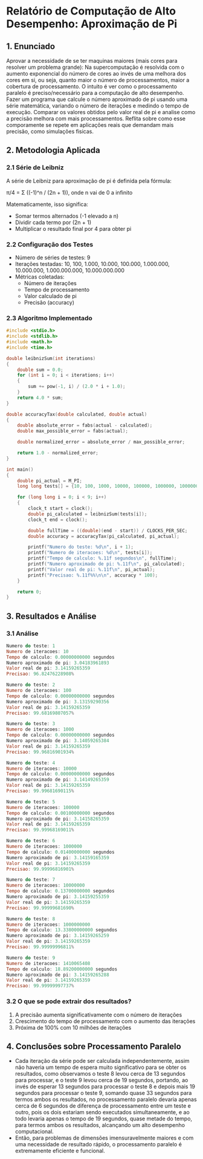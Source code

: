# Relatório de Computação de Alto Desempenho: Aproximação de Pi

## 1. Enunciado

Aprovar a necessidade de se ter maquinas maiores (mais cores para resolver um problema grande): Na supercomputação é resolvida com o aumento exponencial do número de cores ao invés de uma melhora dos cores em si, ou seja,
quanto maior o número de processamentos, maior a cobertura de processamento. O intuito é ver como o processamento paralelo é preciso/necessário para a computação de alto desempenho.
Fazer um programa que calcule o número aproximado de pi usando uma série matemática, variando o número de iterações e medindo o tempo de execução.
Comparar os valores obtidos pelo valor real de pi e analise como a precisão melhora com mais processamentos.
Reflita sobre como esse comporamente se repete em aplicações reais que demandam mais precisão, como simulações fisicas.

## 2. Metodologia Aplicada

### 2.1 Série de Leibniz

A série de Leibniz para aproximação de pi é definida pela fórmula:

π/4 = Σ ((-1)^n / (2n + 1)), onde n vai de 0 a infinito

Matematicamente, isso significa:
- Somar termos alternados (-1 elevado a n)
- Dividir cada termo por (2n + 1)
- Multiplicar o resultado final por 4 para obter pi

### 2.2 Configuração dos Testes
- Número de séries de testes: 9
- Iterações testadas: 10, 100, 1.000, 10.000, 100.000, 1.000.000, 10.000.000, 1.000.000.000, 10.000.000.000
- Métricas coletadas:
  * Número de iterações
  * Tempo de processamento
  * Valor calculado de pi
  * Precisão (accuracy)

### 2.3 Algoritmo Implementado
```c
#include <stdio.h>
#include <stdlib.h>
#include <math.h>
#include <time.h>

double leibnizSum(int iterations)
{
    double sum = 0.0;
    for (int i = 0; i < iterations; i++)
    {
        sum += pow(-1, i) / (2.0 * i + 1.0);
    }
    return 4.0 * sum;
}

double accuracyTax(double calculated, double actual)
{
    double absolute_error = fabs(actual - calculated);
    double max_possible_error = fabs(actual);

    double normalized_error = absolute_error / max_possible_error;

    return 1.0 - normalized_error;
}

int main()
{
    double pi_actual = M_PI;
    long long tests[] = {10, 100, 1000, 10000, 100000, 1000000, 10000000, 1000000000, 10000000000};

    for (long long i = 0; i < 9; i++)
    {
        clock_t start = clock();
        double pi_calculated = leibnizSum(tests[i]);
        clock_t end = clock();

        double fullTime = ((double)(end - start)) / CLOCKS_PER_SEC;
        double accuracy = accuracyTax(pi_calculated, pi_actual);

        printf("Numero do teste: %d\n", i + 1);
        printf("Numero de iteracoes: %d\n", tests[i]);
        printf("Tempo de calculo: %.11f segundos\n", fullTime);
        printf("Numero aproximado de pi: %.11f\n", pi_calculated);
        printf("Valor real de pi: %.11f\n", pi_actual);
        printf("Precisao: %.11f%%\n\n", accuracy * 100);
    }

    return 0;
}
```

## 3. Resultados e Análise

### 3.1 Análise

```powershell
Numero do teste: 1
Numero de iteracoes: 10
Tempo de calculo: 0.00000000000 segundos
Numero aproximado de pi: 3.04183961893
Valor real de pi: 3.14159265359
Precisao: 96.82476228908%

Numero do teste: 2
Numero de iteracoes: 100
Tempo de calculo: 0.00000000000 segundos
Numero aproximado de pi: 3.13159290356
Valor real de pi: 3.14159265359
Precisao: 99.68169807057%

Numero do teste: 3
Numero de iteracoes: 1000
Tempo de calculo: 0.00000000000 segundos
Numero aproximado de pi: 3.14059265384
Valor real de pi: 3.14159265359
Precisao: 99.96816901934%

Numero do teste: 4
Numero de iteracoes: 10000
Tempo de calculo: 0.00000000000 segundos
Numero aproximado de pi: 3.14149265359
Valor real de pi: 3.14159265359
Precisao: 99.99681690115%

Numero do teste: 5
Numero de iteracoes: 100000
Tempo de calculo: 0.00100000000 segundos
Numero aproximado de pi: 3.14158265359
Valor real de pi: 3.14159265359
Precisao: 99.99968169011%

Numero do teste: 6
Numero de iteracoes: 1000000
Tempo de calculo: 0.01400000000 segundos
Numero aproximado de pi: 3.14159165359
Valor real de pi: 3.14159265359
Precisao: 99.99996816901%

Numero do teste: 7
Numero de iteracoes: 10000000
Tempo de calculo: 0.13700000000 segundos
Numero aproximado de pi: 3.14159255359
Valor real de pi: 3.14159265359
Precisao: 99.99999681690%

Numero do teste: 8
Numero de iteracoes: 1000000000
Tempo de calculo: 13.33800000000 segundos
Numero aproximado de pi: 3.14159265259
Valor real de pi: 3.14159265359
Precisao: 99.99999996811%

Numero do teste: 9
Numero de iteracoes: 1410065408
Tempo de calculo: 18.89200000000 segundos
Numero aproximado de pi: 3.14159265288
Valor real de pi: 3.14159265359
Precisao: 99.99999997737%
```

### 3.2 O que se pode extrair dos resultados?

1. A precisão aumenta significativamente com o número de iterações
2. Crescimento do tempo de processamento com o aumento das iterações
3. Próxima de 100% com 10 milhões de iterações

## 4. Conclusões sobre Processamento Paralelo

- Cada iteração da série pode ser calculada independentemente, assim não haveria um tempo de espera muito significativo para se obter os resultados, como observamos o teste 8 levou cerca de 13 segundos para processar, e o teste 9 levou cerca de 19 segundos, portando, ao invés de esperar 13 segundos para processar o teste 8 e depois mais 19 segundos para processar o teste 9, somando quase 33 segundos para termos ambos os resultados, no processamento paralelo devaria apenas cerca de 6 segundos de diferença de processamento entre um teste e outro, pois os dois estariam sendo executados simultaneamente, e ao todo levaria apenas o tempo de 19 segundos, quase metade do tempo, para termos ambos os resultados, alcançando um alto desempenho computacional.
- Então, para problemas de dimensões imensuravelmente maiores e com uma necessidade de resultado rápido, o processamento paralelo é extremamente eficiente e funcional. 